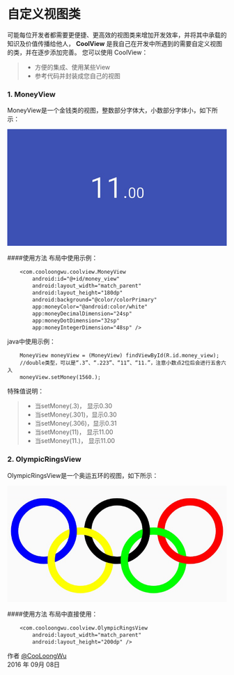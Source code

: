 # 自定义视图类

可能每位开发者都需要更便捷、更高效的视图类来增加开发效率，并将其中承载的知识及价值传播给他人，
**CoolView** 是我自己在开发中所遇到的需要自定义视图的类，并在逐步添加完善。 
您可以使用 CoolView：

> * 方便的集成、使用某些View
> * 参考代码并封装成您自己的视图

### 1. MoneyView
MoneyView是一个金钱类的视图，整数部分字体大，小数部分字体小，如下所示：

![image](./pictures/money_view.jpg)

####使用方法
布局中使用示例：
```
    <com.cooloongwu.coolview.MoneyView
        android:id="@+id/money_view"
        android:layout_width="match_parent"
        android:layout_height="180dp"
        android:background="@color/colorPrimary"
        app:moneyColor="@android:color/white"
        app:moneyDecimalDimension="24sp"
        app:moneyDotDimension="32sp"
        app:moneyIntegerDimension="48sp" />
```

java中使用示例：
```
    MoneyView moneyView = (MoneyView) findViewById(R.id.money_view);
    //double类型，可以是“.3”、“.223”、“11”、“11.”，注意小数点2位后会进行五舍六入
    moneyView.setMoney(1560.);
```

特殊值说明：
> * 当setMoney(.3)，  显示0.30
> * 当setMoney(.301)，显示0.30
> * 当setMoney(.306)，显示0.31
> * 当setMoney(11)，  显示11.00
> * 当setMoney(11.)， 显示11.00

### 2. OlympicRingsView
OlympicRingsView是一个奥运五环的视图，如下所示：

![image](./pictures/olympic_rings_view.jpg)

####使用方法
布局中直接使用：
```
    <com.cooloongwu.coolview.OlympicRingsView
        android:layout_width="match_parent"
        android:layout_height="200dp" />
```



作者 [@CooLoongWu][2]  
2016 年 09月 08日 

[1]: https://cooloongwu.github.io/
[2]: http://blog.csdn.net/u010976213



